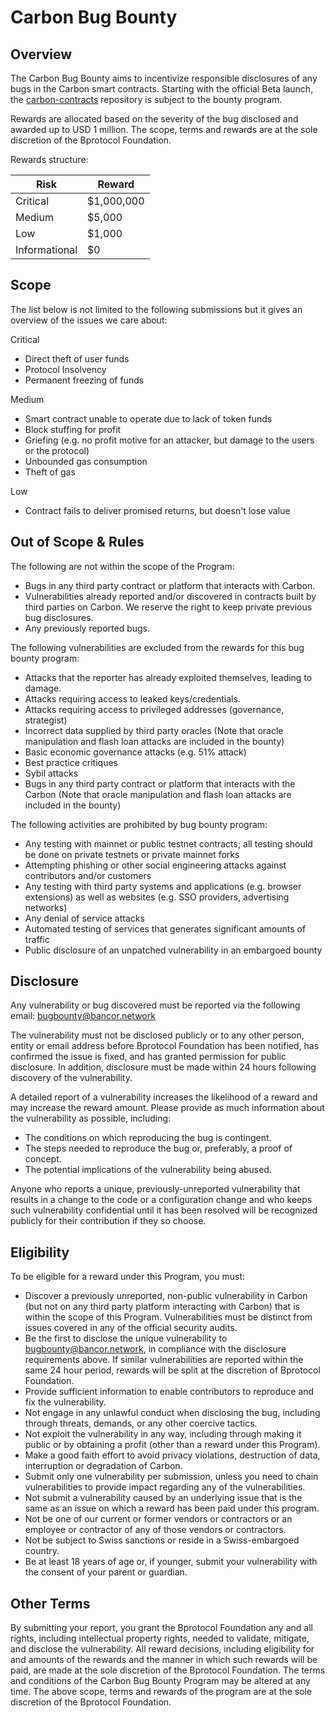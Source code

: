 ﻿# Carbon Bug Bounty

## Overview

The Carbon Bug Bounty aims to incentivize responsible disclosures of any bugs in the Carbon smart contracts. Starting with the official Beta launch, the [carbon-contracts](https://github.com/bancorprotocol/carbon-contracts) repository is subject to the bounty program.

Rewards are allocated based on the severity of the bug disclosed and awarded up to USD 1 million. The scope, terms and rewards are at the sole discretion of the Bprotocol Foundation.

Rewards structure:

| Risk          | Reward     |
| ------------- | ---------- |
| Critical      | $1,000,000 |
| Medium        | $5,000     |
| Low           | $1,000     |
| Informational | $0         |

## Scope

The list below is not limited to the following submissions but it gives an overview of the issues we care about:

Critical

-   Direct theft of user funds
-   Protocol Insolvency
-   Permanent freezing of funds

Medium

-   Smart contract unable to operate due to lack of token funds
-   Block stuffing for profit
-   Griefing (e.g. no profit motive for an attacker, but damage to the users or the protocol)
-   Unbounded gas consumption
-   Theft of gas

Low

-   Contract fails to deliver promised returns, but doesn't lose value

## Out of Scope & Rules

The following are not within the scope of the Program:

-   Bugs in any third party contract or platform that interacts with Carbon.
-   Vulnerabilities already reported and/or discovered in contracts built by third parties on Carbon. We reserve the right to keep private previous bug disclosures.
-   Any previously reported bugs.

The following vulnerabilities are excluded from the rewards for this bug bounty program:

-   Attacks that the reporter has already exploited themselves, leading to damage.
-   Attacks requiring access to leaked keys/credentials.
-   Attacks requiring access to privileged addresses (governance, strategist)
-   Incorrect data supplied by third party oracles (Note that oracle manipulation and flash loan attacks are included in the bounty)
-   Basic economic governance attacks (e.g. 51% attack)
-   Best practice critiques
-   Sybil attacks
-   Bugs in any third party contract or platform that interacts with the Carbon (Note that oracle manipulation and flash loan attacks are included in the bounty)

The following activities are prohibited by bug bounty program:

-   Any testing with mainnet or public testnet contracts; all testing should be done on private testnets or private mainnet forks
-   Attempting phishing or other social engineering attacks against contributors and/or customers
-   Any testing with third party systems and applications (e.g. browser extensions) as well as websites (e.g. SSO providers, advertising networks)
-   Any denial of service attacks
-   Automated testing of services that generates significant amounts of traffic
-   Public disclosure of an unpatched vulnerability in an embargoed bounty

## Disclosure

Any vulnerability or bug discovered must be reported via the following email: bugbounty@bancor.network

The vulnerability must not be disclosed publicly or to any other person, entity or email address before Bprotocol Foundation has been notified, has confirmed the issue is fixed, and has granted permission for public disclosure. In addition, disclosure must be made within 24 hours following discovery of the vulnerability.

A detailed report of a vulnerability increases the likelihood of a reward and may increase the reward amount. Please provide as much information about the vulnerability as possible, including:

-   The conditions on which reproducing the bug is contingent.
-   The steps needed to reproduce the bug or, preferably, a proof of concept.
-   The potential implications of the vulnerability being abused.

Anyone who reports a unique, previously-unreported vulnerability that results in a change to the code or a configuration change and who keeps such vulnerability confidential until it has been resolved will be recognized publicly for their contribution if they so choose.

## Eligibility

To be eligible for a reward under this Program, you must:

-   Discover a previously unreported, non-public vulnerability in Carbon (but not on any third party platform interacting with Carbon) that is within the scope of this Program. Vulnerabilities must be distinct from issues covered in any of the official security audits.
-   Be the first to disclose the unique vulnerability to bugbounty@bancor.network, in compliance with the disclosure requirements above. If similar vulnerabilities are reported within the same 24 hour period, rewards will be split at the discretion of Bprotocol Foundation.
-   Provide sufficient information to enable contributors to reproduce and fix the vulnerability.
-   Not engage in any unlawful conduct when disclosing the bug, including through threats, demands, or any other coercive tactics.
-   Not exploit the vulnerability in any way, including through making it public or by obtaining a profit (other than a reward under this Program).
-   Make a good faith effort to avoid privacy violations, destruction of data, interruption or degradation of Carbon.
-   Submit only one vulnerability per submission, unless you need to chain vulnerabilities to provide impact regarding any of the vulnerabilities.
-   Not submit a vulnerability caused by an underlying issue that is the same as an issue on which a reward has been paid under this program.
-   Not be one of our current or former vendors or contractors or an employee or contractor of any of those vendors or contractors.
-   Not be subject to Swiss sanctions or reside in a Swiss-embargoed country.
-   Be at least 18 years of age or, if younger, submit your vulnerability with the consent of your parent or guardian.

## Other Terms

By submitting your report, you grant the Bprotocol Foundation any and all rights, including intellectual property rights, needed to validate, mitigate, and disclose the vulnerability. All reward decisions, including eligibility for and amounts of the rewards and the manner in which such rewards will be paid, are made at the sole discretion of the Bprotocol Foundation. The terms and conditions of the Carbon Bug Bounty Program may be altered at any time. The above scope, terms and rewards of the program are at the sole discretion of the Bprotocol Foundation.
